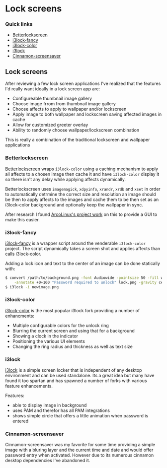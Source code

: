 # Lock screens

### Quick links
* [Betterlockscreen](#betterlockscreen)
* [i3lock-fancy](#i3lock-fancy)
* [i3lock-color](#i3lock-color)
* [i3lock](#i3lock)
* [Cinnamon-screensaver](#cinnamon-screensaver)

## Lock screens
After reviewing a few lock screen applications I've realized that the features I'd really want
ideally in a lock screen app are:

* Configureable thumbnail image gallery
* Choose image frrom from thumbnail image gallery
* Choose affects to apply to wallpaper and/or lockscreen
* Apply image to both wallpaper and lockscreen saving affected images in cache
* Allow for customized greeter overlay
* Ability to randomly choose wallpaper/lockscreen combination

This is really a combination of the traditional lockscreen and wallpaper applications

### Betterlockscreen
[Betterlockscreen](https://github.com/betterlockscreen/betterlockscreen) wraps `i3lock-color` using a
caching mechanism to apply all affects to a chosen image then cache it and have `i3lock-color`
display it so there isn't any delay while applying affects dynamically.

Betterlockscreen uses `imagemagick`, `xdpyinfo`, `xrandr`, `xrdb` and `xset` in order to
automatically detrmine the correct size and resolution an image should be then to apply affects to
the images and cache them to be then set as an i3lock-color background and optionally keep the
wallpaper in sync.

After research I found [ArcoLinux's project work](https://github.com/arcolinux/arcolinux-betterlockscreen)
on this to provide a GUI to make this easier.

### i3lock-fancy
[i3lock-fancy](https://github.com/meskarune/i3lock-fancy#static-image) is a wrapper script around the
venderable `i3lock-color` project. The script dynamically takes a screen shot and applies affects
than calls i3lock-color.

Adding a lock icon and text to the center of an image can be done statically with:
```bash
$ convert /path/to/background.png -font Audiowide -pointsize 50 -fill white -gravity center \
    -annotate +0+160 "Password required to unlock" lock.png -gravity center -composite newimage.png
$ i3lock -i newimage.png
```

### i3lock-color
[i3lock-color](https://github.com/Raymo111/i3lock-color) is the most popular i3lock fork providing a
number of enhancments:

* Multiple configurable colors for the unlock ring
* Blurring the current screen and using that for a background
* Showing a clock in the indicator
* Positioning the various UI elements
* Changing the ring radius and thickness as well as text size

### i3lock
[i3lock](https://github.com/i3/i3lock) is a simple screen locker that is independent of any desktop
environment and can be used standalone. Its a great idea but many have found it too spartan and has
spawned a number of forks with various feature enhancements.

Features:
* able to display image in background
* uses PAM and therefor has all PAM integrations
* shows simple circle that offers a little animation when password is entered

### Cinnamon-screensaver
Cinnamon-screensaver was my favorite for some time providing a simple image with a bluring layer and
the current time and date and would offer password entry when activated. However due to its numerous
cinnamon desktop dependencies I've abandoned it.

<!-- 
vim: ts=2:sw=2:sts=2
-->
